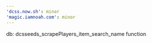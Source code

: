 ```yaml
---
'dcss.now.sh': minor
'magic.iamnoah.com': minor
---
```


db: dcsseeds_scrapePlayers_item_search_name function
